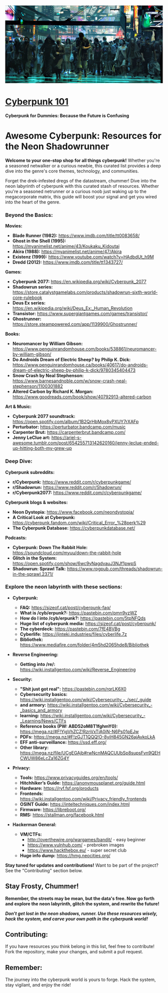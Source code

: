 ![Cyberpunk 101](Cyberpunk-9nv7bf.jpg)

# [Cyberpunk 101](https://github.com/0x00er/cyberpunk-101)

**Cyberpunk for Dummies: Because the Future is Confusing**

# Awesome Cyberpunk: Resources for the Neon Shadowrunner

**Welcome to your one-stop shop for all things cyberpunk!** Whether you're a seasoned netwalker or a curious newbie, this curated list provides a deep dive into the genre's core themes, technology, and communities.

Forget the drek-infested dregs of the datastream, chummer! Dive into the neon labyrinth of cyberpunk with this curated stash of resources. Whether you're a seasoned netrunner or a curious noob just waking up to the megacorporate matrix, this guide will boost your signal and get you wired into the heart of the genre.

### Beyond the Basics:

**Movies:**

* **Blade Runner (1982):** https://www.imdb.com/title/tt0083658/
* **Ghost in the Shell (1995):** https://myanimelist.net/anime/43/Koukaku_Kidoutai
* **Akira (1988):** https://myanimelist.net/anime/47/Akira
* **Existenz (1999):** https://www.youtube.com/watch?v=HAdbdUt_h9M
* **Dredd (2012):** https://www.imdb.com/title/tt1343727/

**Games:**

* **Cyberpunk 2077:** https://en.wikipedia.org/wiki/Cyberpunk_2077
* **Shadowrun series:** https://store.catalystgamelabs.com/products/shadowrun-sixth-world-core-rulebook
* **Deus Ex series:** https://en.wikipedia.org/wiki/Deus_Ex:_Human_Revolution
* **Transistor:** https://www.supergiantgames.com/games/transistor/
* **Ghostrunner:** https://store.steampowered.com/app/1139900/Ghostrunner/

**Books:**

* **Neuromancer by William Gibson:** https://www.penguinrandomhouse.com/books/538861/neuromancer-by-william-gibson/
* **Do Androids Dream of Electric Sheep? by Philip K. Dick:** https://www.penguinrandomhouse.ca/books/40617/do-androids-dream-of-electric-sheep-by-philip-k-dick/9780345404473
* **Snow Crash by Neal Stephenson:** https://www.barnesandnoble.com/w/snow-crash-neal-stephenson/1100301882
* **Altered Carbon by Richard K. Morgan:** https://www.goodreads.com/book/show/40792913-altered-carbon

**Art & Music:**

* **Cyberpunk 2077 soundtrack:** https://open.spotify.com/album/1B2QrHbMox8vPXUY7rXAFp
* **Perturbator:** https://perturbator.bandcamp.com/music
* **Carpenter Brut:** https://carpenterbrut.bandcamp.com/
* **Jenny LeClue art:** https://ariel-s-awesome.tumblr.com/post/654255713142620160/jenny-leclue-ended-up-hitting-both-my-grew-up

### Deep Dive:

**Cyberpunk subreddits:**

* **r/Cyberpunk:** https://www.reddit.com/r/cyberpunkgame/
* **r/Shadowrun:** https://www.reddit.com/r/Shadowrun/
* **r/Cyberpunk2077:** https://www.reddit.com/r/cyberpunkgame/

**Cyberpunk blogs & websites:**

* **Neon Dystopia:** https://www.facebook.com/neondystopia/
* **A Critical Look at Cyberpunk:** https://cyberpunk.fandom.com/wiki/Critical_Error_%28perk%29
* **The Cyberpunk Database:** https://cyberpunkdatabase.net/

**Podcasts:**

* **Cyberpunk: Down The Rabbit Hole:** https://soundcloud.com/myuu/down-the-rabbit-hole
* **Glitch in the System:** https://open.spotify.com/show/6wc9yNagdvauJ3NJf1pwpS
* **Shadowrun: Sprawl Talk:** https://www.rpgpub.com/threads/shadowrun-in-the-sprawl.2371/


### Explore the neon labyrinth with these sections:

* **Cyberpunk:**
    * **FAQ:** https://sizeof.cat/post/cyberpunk-faq/
    * **What is /cyb/erpunk?:** https://pastebin.com/pmn9vzWZ
    * **How do I into /cyb/erpunk?:** https://pastebin.com/5tpNFQds
    * **Huge list of cyberpunk media:** https://sizeof.cat/post/cyberpunk/
    * **The cyberdeck:** https://pastebin.com/7fE4BVBg
    * **Cyberlife:** https://jinteki.industries/files/cyberlife.7z
    * **Bibliothek:** https://www.mediafire.com/folder/4m5hd2065hde8/Bibliothek

* **Reverse Engineering:**
    * **Getting into /re/:** https://wiki.installgentoo.com/wiki/Reverse_Engineering

* **Security:**
    * **"Shit just got real":** https://pastebin.com/rqrLK6X0
    * **Cybersecurity basics:** https://wiki.installgentoo.com/wiki/Cybersecurity_-_/sec/_guide
    * **and armory:** https://wiki.installgentoo.com/wiki/Cybersecurity_-_basics_and_armory
    * **learning:** https://wiki.installgentoo.com/wiki/Cybersecurity_-_Learning/News/CTFs
    * **Reference books (PW: ABD52oM8T1fghmY0):** https://mega.nz/#F!YigVhZCZ!RznVxTiA0iN-N6Ps01pEJw
    * **PDFs:** https://mega.nz/#F!zGJT1QQQ!O-8yiH845GN26ajAvkoLkA
    * **EFF anti-surveillance:** https://ssd.eff.org/
    * **Other library:** https://mega.nz/file/UCgEGAjb#rwNcnMAQCUUbSp8supsFvn9QEHCWUW86eLcZa16ZG4Y

* **Privacy:**
    * **Tools:** https://www.privacyguides.org/en/tools/
    * **Hitchhiker’s Guide:** https://anonymousplanet.org/guide.html
    * **Hardware:** https://ryf.fsf.org/products
    * **Frontends:** https://wiki.installgentoo.com/wiki/Privacy_friendly_frontends
    * **OSINT Guide:** https://inteltechniques.com/index.html
    * **Firmware:** https://libreboot.org/
    * **RMS:** https://stallman.org/facebook.html

* **Hackerman General:**
    * **VM/CTFs:**
        * http://overthewire.org/wargames/bandit/ - easy beginner
        * https://www.vulnhub.com/ - prebroken images
        * https://www.hackthebox.eu/ - super secret club
    * **Huge info dump:** https://hmg.neocities.org/

**Stay tuned for updates and contributions!** Want to be part of the project? See the "Contributing" section below.


## Stay Frosty, Chummer!

**Remember, the streets may be mean, but the data's free. Now go forth and explore the neon labyrinth, glitch the system, and rewrite the future!**

***Don't get lost in the neon shadows, runner. Use these resources wisely, hack the system, and carve your own path in the cyberpunk world!***

## Contributing:

If you have resources you think belong in this list, feel free to contribute! Fork the repository, make your changes, and submit a pull request.


## Remember:

The journey into the cyberpunk world is yours to forge. Hack the system, stay vigilant, and enjoy the ride!
